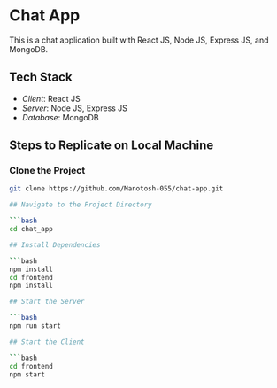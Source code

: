 # Chat App

This is a chat application built with React JS, Node JS, Express JS, and MongoDB.

## Tech Stack

- *Client*: React JS
- *Server*: Node JS, Express JS
- *Database*: MongoDB

## Steps to Replicate on Local Machine

### Clone the Project

```bash
git clone https://github.com/Manotosh-055/chat-app.git

## Navigate to the Project Directory

```bash
cd chat_app

## Install Dependencies

```bash
npm install
cd frontend
npm install

## Start the Server

```bash
npm run start

## Start the Client

```bash
cd frontend
npm start
